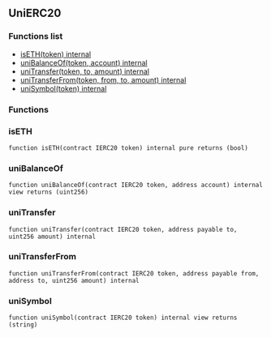
## UniERC20

### Functions list
- [isETH(token) internal](#iseth)
- [uniBalanceOf(token, account) internal](#unibalanceof)
- [uniTransfer(token, to, amount) internal](#unitransfer)
- [uniTransferFrom(token, from, to, amount) internal](#unitransferfrom)
- [uniSymbol(token) internal](#unisymbol)

### Functions
### isETH

```solidity
function isETH(contract IERC20 token) internal pure returns (bool)
```

### uniBalanceOf

```solidity
function uniBalanceOf(contract IERC20 token, address account) internal view returns (uint256)
```

### uniTransfer

```solidity
function uniTransfer(contract IERC20 token, address payable to, uint256 amount) internal
```

### uniTransferFrom

```solidity
function uniTransferFrom(contract IERC20 token, address payable from, address to, uint256 amount) internal
```

### uniSymbol

```solidity
function uniSymbol(contract IERC20 token) internal view returns (string)
```

